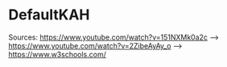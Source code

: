 # DefaultKAH
Sources:
https://www.youtube.com/watch?v=151NXMk0a2c
--> https://www.youtube.com/watch?v=2ZibeAyAy_o
--> https://www.w3schools.com/
